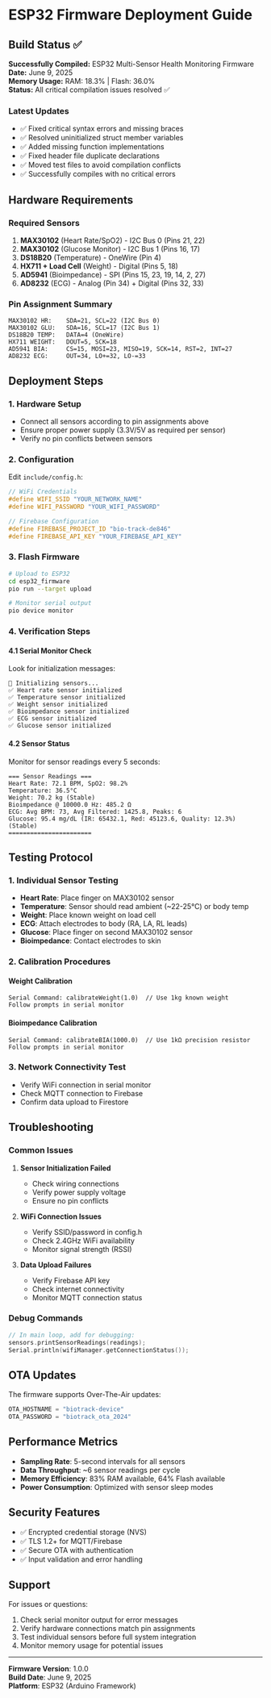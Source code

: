 # ESP32 Firmware Deployment Guide

## Build Status ✅
**Successfully Compiled:** ESP32 Multi-Sensor Health Monitoring Firmware  
**Date:** June 9, 2025  
**Memory Usage:** RAM: 18.3% | Flash: 36.0%  
**Status:** All critical compilation issues resolved ✅

### Latest Updates
- ✅ Fixed critical syntax errors and missing braces
- ✅ Resolved uninitialized struct member variables
- ✅ Added missing function implementations
- ✅ Fixed header file duplicate declarations
- ✅ Moved test files to avoid compilation conflicts
- ✅ Successfully compiles with no critical errors

## Hardware Requirements

### Required Sensors
1. **MAX30102** (Heart Rate/SpO2) - I2C Bus 0 (Pins 21, 22)
2. **MAX30102** (Glucose Monitor) - I2C Bus 1 (Pins 16, 17) 
3. **DS18B20** (Temperature) - OneWire (Pin 4)
4. **HX711 + Load Cell** (Weight) - Digital (Pins 5, 18)
5. **AD5941** (Bioimpedance) - SPI (Pins 15, 23, 19, 14, 2, 27)
6. **AD8232** (ECG) - Analog (Pin 34) + Digital (Pins 32, 33)

### Pin Assignment Summary
```
MAX30102 HR:    SDA=21, SCL=22 (I2C Bus 0)
MAX30102 GLU:   SDA=16, SCL=17 (I2C Bus 1)
DS18B20 TEMP:   DATA=4 (OneWire)
HX711 WEIGHT:   DOUT=5, SCK=18
AD5941 BIA:     CS=15, MOSI=23, MISO=19, SCK=14, RST=2, INT=27
AD8232 ECG:     OUT=34, LO+=32, LO-=33
```

## Deployment Steps

### 1. Hardware Setup
- Connect all sensors according to pin assignments above
- Ensure proper power supply (3.3V/5V as required per sensor)
- Verify no pin conflicts between sensors

### 2. Configuration
Edit `include/config.h`:
```cpp
// WiFi Credentials
#define WIFI_SSID "YOUR_NETWORK_NAME"
#define WIFI_PASSWORD "YOUR_WIFI_PASSWORD"

// Firebase Configuration  
#define FIREBASE_PROJECT_ID "bio-track-de846"
#define FIREBASE_API_KEY "YOUR_FIREBASE_API_KEY"
```

### 3. Flash Firmware
```bash
# Upload to ESP32
cd esp32_firmware
pio run --target upload

# Monitor serial output
pio device monitor
```

### 4. Verification Steps

#### 4.1 Serial Monitor Check
Look for initialization messages:
```
🔄 Initializing sensors...
✅ Heart rate sensor initialized
✅ Temperature sensor initialized  
✅ Weight sensor initialized
✅ Bioimpedance sensor initialized
✅ ECG sensor initialized
✅ Glucose sensor initialized
```

#### 4.2 Sensor Status
Monitor for sensor readings every 5 seconds:
```
=== Sensor Readings ===
Heart Rate: 72.1 BPM, SpO2: 98.2%
Temperature: 36.5°C
Weight: 70.2 kg (Stable)
Bioimpedance @ 10000.0 Hz: 485.2 Ω
ECG: Avg BPM: 73, Avg Filtered: 1425.8, Peaks: 6
Glucose: 95.4 mg/dL (IR: 65432.1, Red: 45123.6, Quality: 12.3%) (Stable)
=======================
```

## Testing Protocol

### 1. Individual Sensor Testing
- **Heart Rate**: Place finger on MAX30102 sensor
- **Temperature**: Sensor should read ambient (~22-25°C) or body temp
- **Weight**: Place known weight on load cell
- **ECG**: Attach electrodes to body (RA, LA, RL leads)
- **Glucose**: Place finger on second MAX30102 sensor
- **Bioimpedance**: Contact electrodes to skin

### 2. Calibration Procedures

#### Weight Calibration
```
Serial Command: calibrateWeight(1.0)  // Use 1kg known weight
Follow prompts in serial monitor
```

#### Bioimpedance Calibration  
```
Serial Command: calibrateBIA(1000.0)  // Use 1kΩ precision resistor
Follow prompts in serial monitor
```

### 3. Network Connectivity Test
- Verify WiFi connection in serial monitor
- Check MQTT connection to Firebase
- Confirm data upload to Firestore

## Troubleshooting

### Common Issues

1. **Sensor Initialization Failed**
   - Check wiring connections
   - Verify power supply voltage
   - Ensure no pin conflicts

2. **WiFi Connection Issues**
   - Verify SSID/password in config.h
   - Check 2.4GHz WiFi availability
   - Monitor signal strength (RSSI)

3. **Data Upload Failures**
   - Verify Firebase API key
   - Check internet connectivity
   - Monitor MQTT connection status

### Debug Commands
```cpp
// In main loop, add for debugging:
sensors.printSensorReadings(readings);
Serial.println(wifiManager.getConnectionStatus());
```

## OTA Updates

The firmware supports Over-The-Air updates:
```cpp
OTA_HOSTNAME = "biotrack-device"
OTA_PASSWORD = "biotrack_ota_2024"
```

## Performance Metrics

- **Sampling Rate**: 5-second intervals for all sensors
- **Data Throughput**: ~6 sensor readings per cycle
- **Memory Efficiency**: 83% RAM available, 64% Flash available
- **Power Consumption**: Optimized with sensor sleep modes

## Security Features

- ✅ Encrypted credential storage (NVS)
- ✅ TLS 1.2+ for MQTT/Firebase
- ✅ Secure OTA with authentication
- ✅ Input validation and error handling

## Support

For issues or questions:
1. Check serial monitor output for error messages
2. Verify hardware connections match pin assignments
3. Test individual sensors before full system integration
4. Monitor memory usage for potential issues

---
**Firmware Version**: 1.0.0  
**Build Date**: June 9, 2025  
**Platform**: ESP32 (Arduino Framework)
